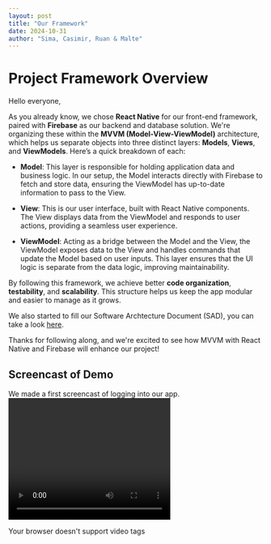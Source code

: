 ```yaml
---
layout: post
title: "Our Framework"
date: 2024-10-31
author: "Sima, Casimir, Ruan & Malte"
---
```


# Project Framework Overview

Hello everyone,

As you already know, we chose **React Native** for our front-end framework, paired with **Firebase** as our backend and database solution. We're organizing these within the **MVVM (Model-View-ViewModel)** architecture, which helps us separate objects into three distinct layers: **Models**, **Views**, and **ViewModels**. Here’s a quick breakdown of each:

- **Model**: This layer is responsible for holding application data and business logic. In our setup, the Model interacts directly with Firebase to fetch and store data, ensuring the ViewModel has up-to-date information to pass to the View.

- **View**: This is our user interface, built with React Native components. The View displays data from the ViewModel and responds to user actions, providing a seamless user experience.

- **ViewModel**: Acting as a bridge between the Model and the View, the ViewModel exposes data to the View and handles commands that update the Model based on user inputs. This layer ensures that the UI logic is separate from the data logic, improving maintainability.

By following this framework, we achieve better **code organization**, **testability**, and **scalability**. This structure helps us keep the app modular and easier to manage as it grows.

We also started to fill our Software Archtecture Document (SAD), you can take a look [here](https://github.com/DHBW-Malte/gardeningApp/blob/main/green-fingers/docs/SoftwareArchitectureDocument.md).

Thanks for following along, and we're excited to see how MVVM with React Native and Firebase will enhance our project!

## Screencast of Demo

We made a first screencast of logging into our app.
<video width="320" height="240" controls>

  <source scr="./docs/assets/screencasts/screencast-login.mp4" type="video/mp4">
  Your browser doesn't support video tags
</video>
